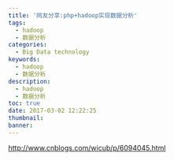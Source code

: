 ```yaml
---
title: '网友分享:php+hadoop实现数据分析'
tags:
  - hadoop
  - 数据分析
categories:
  - Big Data technology
keywords:
  - hadoop
  - 数据分析
description:
  - hadoop
  - 数据分析
toc: true
date: 2017-03-02 12:22:25
thumbnail:
banner:
---
```


http://www.cnblogs.com/wicub/p/6094045.html
